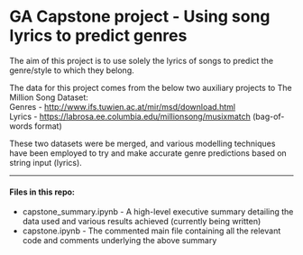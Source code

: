 # GA Capstone project - Using song lyrics to predict genres
The aim of this project is to use solely the lyrics of songs to predict the genre/style to which they belong.

The data for this project comes from the below two auxiliary projects to The Million Song Dataset:  
Genres - http://www.ifs.tuwien.ac.at/mir/msd/download.html  
Lyrics - https://labrosa.ee.columbia.edu/millionsong/musixmatch (bag-of-words format)

These two datasets were be merged, and various modelling techniques have been employed to try and make accurate genre predictions based on string input (lyrics).

- - - -
#### Files in this repo:
* capstone_summary.ipynb - A high-level executive summary detailing the data used and various results achieved (currently being written)
* capstone.ipynb - The commented main file containing all the relevant code and comments underlying the above summary 
